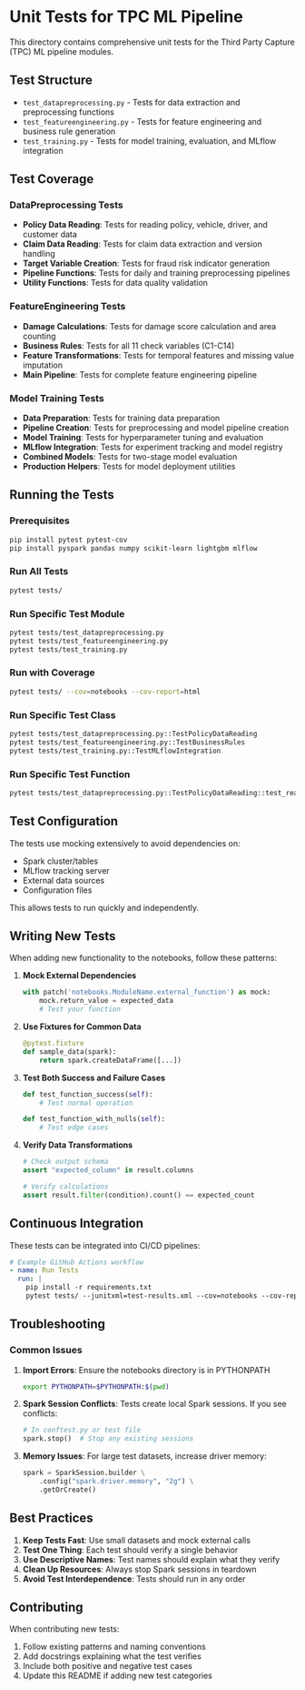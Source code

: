 # Unit Tests for TPC ML Pipeline

This directory contains comprehensive unit tests for the Third Party Capture (TPC) ML pipeline modules.

## Test Structure

- `test_datapreprocessing.py` - Tests for data extraction and preprocessing functions
- `test_featureengineering.py` - Tests for feature engineering and business rule generation
- `test_training.py` - Tests for model training, evaluation, and MLflow integration

## Test Coverage

### DataPreprocessing Tests
- **Policy Data Reading**: Tests for reading policy, vehicle, driver, and customer data
- **Claim Data Reading**: Tests for claim data extraction and version handling
- **Target Variable Creation**: Tests for fraud risk indicator generation
- **Pipeline Functions**: Tests for daily and training preprocessing pipelines
- **Utility Functions**: Tests for data quality validation

### FeatureEngineering Tests
- **Damage Calculations**: Tests for damage score calculation and area counting
- **Business Rules**: Tests for all 11 check variables (C1-C14)
- **Feature Transformations**: Tests for temporal features and missing value imputation
- **Main Pipeline**: Tests for complete feature engineering pipeline

### Model Training Tests
- **Data Preparation**: Tests for training data preparation
- **Pipeline Creation**: Tests for preprocessing and model pipeline creation
- **Model Training**: Tests for hyperparameter tuning and evaluation
- **MLflow Integration**: Tests for experiment tracking and model registry
- **Combined Models**: Tests for two-stage model evaluation
- **Production Helpers**: Tests for model deployment utilities

## Running the Tests

### Prerequisites
```bash
pip install pytest pytest-cov
pip install pyspark pandas numpy scikit-learn lightgbm mlflow
```

### Run All Tests
```bash
pytest tests/
```

### Run Specific Test Module
```bash
pytest tests/test_datapreprocessing.py
pytest tests/test_featureengineering.py
pytest tests/test_training.py
```

### Run with Coverage
```bash
pytest tests/ --cov=notebooks --cov-report=html
```

### Run Specific Test Class
```bash
pytest tests/test_datapreprocessing.py::TestPolicyDataReading
pytest tests/test_featureengineering.py::TestBusinessRules
pytest tests/test_training.py::TestMLflowIntegration
```

### Run Specific Test Function
```bash
pytest tests/test_datapreprocessing.py::TestPolicyDataReading::test_read_policy_data
```

## Test Configuration

The tests use mocking extensively to avoid dependencies on:
- Spark cluster/tables
- MLflow tracking server
- External data sources
- Configuration files

This allows tests to run quickly and independently.

## Writing New Tests

When adding new functionality to the notebooks, follow these patterns:

1. **Mock External Dependencies**
   ```python
   with patch('notebooks.ModuleName.external_function') as mock:
       mock.return_value = expected_data
       # Test your function
   ```

2. **Use Fixtures for Common Data**
   ```python
   @pytest.fixture
   def sample_data(spark):
       return spark.createDataFrame([...])
   ```

3. **Test Both Success and Failure Cases**
   ```python
   def test_function_success(self):
       # Test normal operation
   
   def test_function_with_nulls(self):
       # Test edge cases
   ```

4. **Verify Data Transformations**
   ```python
   # Check output schema
   assert "expected_column" in result.columns
   
   # Verify calculations
   assert result.filter(condition).count() == expected_count
   ```

## Continuous Integration

These tests can be integrated into CI/CD pipelines:

```yaml
# Example GitHub Actions workflow
- name: Run Tests
  run: |
    pip install -r requirements.txt
    pytest tests/ --junitxml=test-results.xml --cov=notebooks --cov-report=xml
```

## Troubleshooting

### Common Issues

1. **Import Errors**: Ensure the notebooks directory is in PYTHONPATH
   ```bash
   export PYTHONPATH=$PYTHONPATH:$(pwd)
   ```

2. **Spark Session Conflicts**: Tests create local Spark sessions. If you see conflicts:
   ```python
   # In conftest.py or test file
   spark.stop()  # Stop any existing sessions
   ```

3. **Memory Issues**: For large test datasets, increase driver memory:
   ```python
   spark = SparkSession.builder \
       .config("spark.driver.memory", "2g") \
       .getOrCreate()
   ```

## Best Practices

1. **Keep Tests Fast**: Use small datasets and mock external calls
2. **Test One Thing**: Each test should verify a single behavior
3. **Use Descriptive Names**: Test names should explain what they verify
4. **Clean Up Resources**: Always stop Spark sessions in teardown
5. **Avoid Test Interdependence**: Tests should run in any order

## Contributing

When contributing new tests:
1. Follow existing patterns and naming conventions
2. Add docstrings explaining what the test verifies
3. Include both positive and negative test cases
4. Update this README if adding new test categories